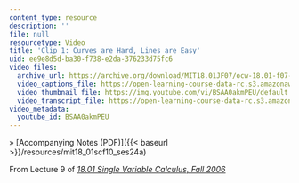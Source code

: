 ```yaml
---
content_type: resource
description: ''
file: null
resourcetype: Video
title: 'Clip 1: Curves are Hard, Lines are Easy'
uid: ee9e8d5d-ba30-f738-e2da-376233d75fc6
video_files:
  archive_url: https://archive.org/download/MIT18.01JF07/ocw-18.01-f07-lec09_300k.mp4
  video_captions_file: https://open-learning-course-data-rc.s3.amazonaws.com/18-01sc-single-variable-calculus-fall-2010/7267588f2bfb5a179ebb5ecd80177758_BSAA0akmPEU.vtt
  video_thumbnail_file: https://img.youtube.com/vi/BSAA0akmPEU/default.jpg
  video_transcript_file: https://open-learning-course-data-rc.s3.amazonaws.com/18-01sc-single-variable-calculus-fall-2010/054017eccb1e607f3f2bd710ef12ff59_BSAA0akmPEU.pdf
video_metadata:
  youtube_id: BSAA0akmPEU
---
```


» [Accompanying Notes (PDF)]({{< baseurl >}}/resources/mit18_01scf10_ses24a)

From Lecture 9 of [_18.01 Single Variable Calculus, Fall 2006_](/courses/18-01-single-variable-calculus-fall-2006/pages/video-lectures)
